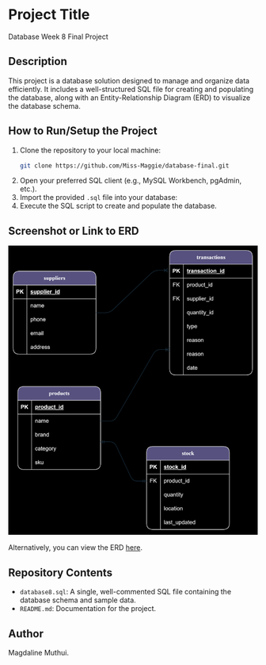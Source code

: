 # Project Title

Database Week 8 Final Project

## Description

This project is a database solution designed to manage and organize data efficiently. It includes a well-structured SQL file for creating and populating the database, along with an Entity-Relationship Diagram (ERD) to visualize the database schema.

## How to Run/Setup the Project

1. Clone the repository to your local machine:
    ```bash
    git clone https://github.com/Miss-Maggie/database-final.git
    ```
2. Open your preferred SQL client (e.g., MySQL Workbench, pgAdmin, etc.).
3. Import the provided `.sql` file into your database:
4. Execute the SQL script to create and populate the database.

## Screenshot or Link to ERD
![alt text](image-1.png)

Alternatively, you can view the ERD [here](https://drive.google.com/file/d/11nhJVg3looFSwJPkhiCNZbPK2vo57Ii4/view?usp=sharing).

## Repository Contents

- `database8.sql`: A single, well-commented SQL file containing the database schema and sample data.
- `README.md`: Documentation for the project.

## Author
Magdaline Muthui.